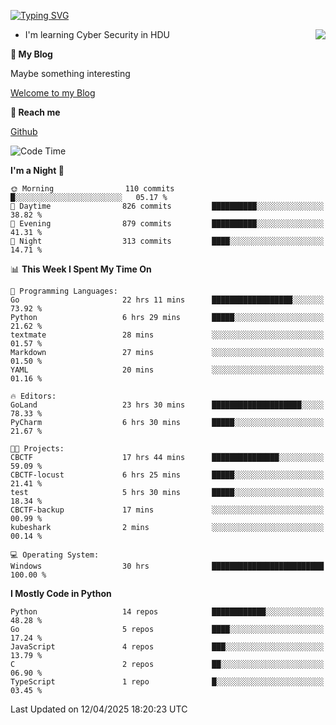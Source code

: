 [![Typing SVG](https://readme-typing-svg.herokuapp.com?font=Fira+Code&pause=1000&random=false&width=450&height=60&lines=Hello+%F0%9F%91%8B%F0%9F%8F%BB;I'm+JBNRZ)](https://git.io/typing-svg)

<a href="#">
  <img align="right" src="https://github-readme-stats.vercel.app/api?username=JBNRZ&show_icons=true&bg_color=15,f2f7fd,E0EAFC" />
</a>

- I'm learning Cyber Security in HDU

 **🌱 My Blog**

Maybe something interesting

[Welcome to my Blog](https://jbnrz.com.cn/)

 **💬 Reach me** 

[Github](https://github.com/JBNRZ)


<!--START_SECTION:waka-->
![Code Time](http://img.shields.io/badge/Code%20Time-1%2C133%20hrs%2047%20mins-blue)

**I'm a Night 🦉** 

```text
🌞 Morning                110 commits         █░░░░░░░░░░░░░░░░░░░░░░░░   05.17 % 
🌆 Daytime                826 commits         ██████████░░░░░░░░░░░░░░░   38.82 % 
🌃 Evening                879 commits         ██████████░░░░░░░░░░░░░░░   41.31 % 
🌙 Night                  313 commits         ████░░░░░░░░░░░░░░░░░░░░░   14.71 % 
```


📊 **This Week I Spent My Time On** 

```text
💬 Programming Languages: 
Go                       22 hrs 11 mins      ██████████████████░░░░░░░   73.92 % 
Python                   6 hrs 29 mins       █████░░░░░░░░░░░░░░░░░░░░   21.62 % 
textmate                 28 mins             ░░░░░░░░░░░░░░░░░░░░░░░░░   01.57 % 
Markdown                 27 mins             ░░░░░░░░░░░░░░░░░░░░░░░░░   01.50 % 
YAML                     20 mins             ░░░░░░░░░░░░░░░░░░░░░░░░░   01.16 % 

🔥 Editors: 
GoLand                   23 hrs 30 mins      ████████████████████░░░░░   78.33 % 
PyCharm                  6 hrs 30 mins       █████░░░░░░░░░░░░░░░░░░░░   21.67 % 

🐱‍💻 Projects: 
CBCTF                    17 hrs 44 mins      ███████████████░░░░░░░░░░   59.09 % 
CBCTF-locust             6 hrs 25 mins       █████░░░░░░░░░░░░░░░░░░░░   21.41 % 
test                     5 hrs 30 mins       █████░░░░░░░░░░░░░░░░░░░░   18.34 % 
CBCTF-backup             17 mins             ░░░░░░░░░░░░░░░░░░░░░░░░░   00.99 % 
kubeshark                2 mins              ░░░░░░░░░░░░░░░░░░░░░░░░░   00.14 % 

💻 Operating System: 
Windows                  30 hrs              █████████████████████████   100.00 % 
```

**I Mostly Code in Python** 

```text
Python                   14 repos            ████████████░░░░░░░░░░░░░   48.28 % 
Go                       5 repos             ████░░░░░░░░░░░░░░░░░░░░░   17.24 % 
JavaScript               4 repos             ███░░░░░░░░░░░░░░░░░░░░░░   13.79 % 
C                        2 repos             ██░░░░░░░░░░░░░░░░░░░░░░░   06.90 % 
TypeScript               1 repo              █░░░░░░░░░░░░░░░░░░░░░░░░   03.45 % 
```




 Last Updated on 12/04/2025 18:20:23 UTC
<!--END_SECTION:waka-->
